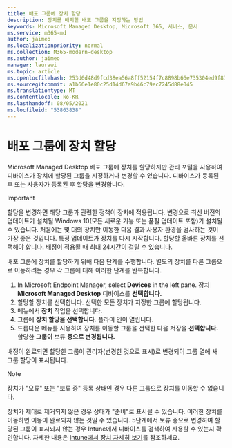 ```yaml
---
title: 배포 그룹에 장치 할당
description: 장치를 배치할 배포 그룹을 지정하는 방법
keywords: Microsoft Managed Desktop, Microsoft 365, 서비스, 문서
ms.service: m365-md
author: jaimeo
ms.localizationpriority: normal
ms.collection: M365-modern-desktop
ms.author: jaimeo
manager: laurawi
ms.topic: article
ms.openlocfilehash: 253d6d48d9fcd38ea56a8ff52154f7c8898b66e735304ed9f871944dc7a04e1f
ms.sourcegitcommit: a1b66e1e80c25d14d67a9b46c79ec7245d88e045
ms.translationtype: MT
ms.contentlocale: ko-KR
ms.lasthandoff: 08/05/2021
ms.locfileid: "53863838"
---
```

# <a name="assign-devices-to-a-deployment-group"></a>배포 그룹에 장치 할당

Microsoft Managed Desktop 배포 그룹에 장치를 할당하지만 관리 포털을 사용하여 디바이스가 장치에 할당된 그룹을 지정하거나 변경할 수 있습니다. 디바이스가 등록된 후 또는 사용자가 등록된 후 할당을 변경합니다.

> [!IMPORTANT]
> 할당을 변경하면 해당 그룹과 관련한 정책이 장치에 적용됩니다. 변경으로 최신 버전의 업데이트가 설치될 Windows 10(모든 새로운 기능 또는 품질 업데이트 포함)가 설치될 수 있습니다. 처음에는 몇 대의 장치만 이동한 다음 결과 사용자 환경을 검사하는 것이 가장 좋은 것입니다. 특정 업데이트가 장치를 다시 시작합니다. 할당할 올바른 장치를 선택해야 합니다. 배정이 적용될 때 최대 24시간이 걸릴 수 있습니다.

배포 그룹에 장치를 할당하기 위해 다음 단계를 수행합니다. 별도의 장치를 다른 그룹으로 이동하려는 경우 각 그룹에 대해 이러한 단계를 반복합니다.

1. In Microsoft Endpoint Manager, select **Devices** in the left pane. 장치 **Microsoft Managed Desktop** 디바이스를 **선택합니다.**
2. 할당할 장치를 선택합니다. 선택한 모든 장치가 지정한 그룹에 할당됩니다.
3. 메뉴에서 **장치** 작업을 선택합니다.
4. 그룹에 **장치 할당을 선택합니다.** 플라이 인이 열립니다.
5. 드롭다운 메뉴를 사용하여 장치를 이동할 그룹을 선택한 다음 저장을 **선택합니다.** 할당한 **그룹이** 보류 **중으로 변경됩니다.**

배정이 완료되면  할당한 그룹이  관리자(변경한 것으로 표시)로 변경되어 그룹 열에 새 그룹 할당이 표시됩니다. 

> [!NOTE]
> 장치가 "오류" 또는 "보류 중" 등록 상태인 경우 다른 그룹으로 장치를 이동할 수 없습니다.
>
>장치가 제대로 제거되지 않은 경우 상태가 "준비"로 표시될 수 있습니다. 이러한 장치를 이동하면 이동이 완료되지 않는 것일 수 있습니다. 5단계에서 보류 중으로  변경하여 할당된 그룹이 표시되지 않는 경우 Intune에서 디바이스를 검색하여 사용할 수 있는지 확인합니다.  자세한 내용은 [Intune에서 장치 자세히 보기](/mem/intune/remote-actions/device-inventory)를 참조하세요.